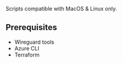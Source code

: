 Scripts compatible with MacOS & Linux only.

## Prerequisites

- Wireguard tools
- Azure CLI
- Terraform
